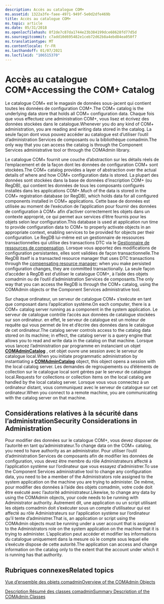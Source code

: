 ```yaml
---
description: Accès au catalogue COM+
ms.assetid: 1322a3fe-faee-4971-949f-5e0d2dfe469b
title: Accès au catalogue COM+
ms.topic: article
ms.date: 05/31/2018
ms.openlocfilehash: 8f2de7c87da1744e23b384199dce68628fd77d5d
ms.sourcegitcommit: c7add10d695482e1ceb72d62b8a4ebd84ea050f7
ms.translationtype: MT
ms.contentlocale: fr-FR
ms.lasthandoff: 01/07/2021
ms.locfileid: "106515370"
---
```

# <a name="accessing-the-com-catalog"></a><span data-ttu-id="3f4b1-103">Accès au catalogue COM+</span><span class="sxs-lookup"><span data-stu-id="3f4b1-103">Accessing the COM+ Catalog</span></span>

<span data-ttu-id="3f4b1-104">Le catalogue COM+ est le magasin de données sous-jacent qui contient toutes les données de configuration COM+.</span><span class="sxs-lookup"><span data-stu-id="3f4b1-104">The COM+ catalog is the underlying data store that holds all COM+ configuration data.</span></span> <span data-ttu-id="3f4b1-105">Chaque fois que vous effectuez une administration COM+, vous lisez et écrivez des données stockées dans le catalogue.</span><span class="sxs-lookup"><span data-stu-id="3f4b1-105">Whenever you do any kind of COM+ administration, you are reading and writing data stored in the catalog.</span></span> <span data-ttu-id="3f4b1-106">La seule façon dont vous pouvez accéder au catalogue est d’utiliser l’outil d’administration Services de composants ou la bibliothèque comadmin.</span><span class="sxs-lookup"><span data-stu-id="3f4b1-106">The only way that you can access the catalog is through the Component Services administrative tool or through the COMAdmin library.</span></span>

<span data-ttu-id="3f4b1-107">Le catalogue COM+ fournit une couche d’abstraction sur les détails réels de l’emplacement et de la façon dont les données de configuration COM+ sont stockées.</span><span class="sxs-lookup"><span data-stu-id="3f4b1-107">The COM+ catalog provides a layer of abstraction over the actual details of where and how COM+ configuration data is stored.</span></span> <span data-ttu-id="3f4b1-108">La plupart des données sont stockées dans la base de données d’inscription COM+ (ou RegDB), qui contient les données de tous les composants configurés installés dans les applications COM+.</span><span class="sxs-lookup"><span data-stu-id="3f4b1-108">Much of the data is stored in the COM+ registration database (or RegDB), which holds data for all configured components installed in COM+ applications.</span></span> <span data-ttu-id="3f4b1-109">Cette base de données est utilisée au moment de l’exécution de l’application pour fournir des données de configuration à COM+ afin d’activer correctement les objets dans un contexte approprié, ce qui permet aux services d’être fournis pour les objets selon leur configuration.</span><span class="sxs-lookup"><span data-stu-id="3f4b1-109">This database is used at application run time to provide configuration data to COM+ to properly activate objects in an appropriate context, enabling services to be provided for objects per their configuration.</span></span> <span data-ttu-id="3f4b1-110">Le RegDB lui-même est un gestionnaire de ressources transactionnelles qui utilise des transactions DTC via le [Gestionnaire de ressources de compensation](com--compensating-resource-manager.md). Lorsque vous apportez des modifications de configuration persistantes, elles sont validées de façon transactionnelle.</span><span class="sxs-lookup"><span data-stu-id="3f4b1-110">The RegDB itself is a transacted resource manager that uses DTC transactions through the [compensating resource manager](com--compensating-resource-manager.md); when you make persisted configuration changes, they are committed transactionally.</span></span> <span data-ttu-id="3f4b1-111">La seule façon d’accéder à RegDB est d’utiliser le catalogue COM+, à l’aide des objets comadmin ou de l’outil d’administration Services de composants.</span><span class="sxs-lookup"><span data-stu-id="3f4b1-111">The only way that you can access the RegDB is through the COM+ catalog, using the COMAdmin objects or the Component Services administrative tool.</span></span>

<span data-ttu-id="3f4b1-112">Sur chaque ordinateur, un serveur de catalogue COM+ s’exécute en tant que composant dans l’application système.</span><span class="sxs-lookup"><span data-stu-id="3f4b1-112">On each computer, there is a COM+ catalog server running as a component in the system application.</span></span> <span data-ttu-id="3f4b1-113">Le serveur de catalogue contrôle l’accès aux données de catalogue stockées sur son ordinateur. en effet, le serveur de catalogue est un moteur de requête qui vous permet de lire et d’écrire des données dans le catalogue de cet ordinateur.</span><span class="sxs-lookup"><span data-stu-id="3f4b1-113">The catalog server controls access to the catalog data stored on its machine; in effect, the catalog server is a query engine that allows you to read and write data in the catalog on that machine.</span></span> <span data-ttu-id="3f4b1-114">Lorsque vous lancez l’administration par programme en instanciant un objet [**COMAdminCatalog**](comadmincatalog.md) , cet objet ouvre une session avec le serveur de catalogue local.</span><span class="sxs-lookup"><span data-stu-id="3f4b1-114">When you initiate programmatic administration by instantiating a [**COMAdminCatalog**](comadmincatalog.md) object, this object opens a session with the local catalog server.</span></span> <span data-ttu-id="3f4b1-115">Les demandes de regroupements ou d’éléments de collection sur le catalogue local sont gérées par le serveur de catalogue local.</span><span class="sxs-lookup"><span data-stu-id="3f4b1-115">Requests for collections or collection items on the local catalog are handled by the local catalog server.</span></span> <span data-ttu-id="3f4b1-116">Lorsque vous vous connectez à un ordinateur distant, vous communiquez avec le serveur de catalogue sur cet ordinateur.</span><span class="sxs-lookup"><span data-stu-id="3f4b1-116">When you connect to a remote machine, you are communicating with the catalog server on that machine.</span></span>

## <a name="security-considerations-in-administration"></a><span data-ttu-id="3f4b1-117">Considérations relatives à la sécurité dans l’administration</span><span class="sxs-lookup"><span data-stu-id="3f4b1-117">Security Considerations in Administration</span></span>

<span data-ttu-id="3f4b1-118">Pour modifier des données sur le catalogue COM+, vous devez disposer de l’autorité en tant qu’administrateur.</span><span class="sxs-lookup"><span data-stu-id="3f4b1-118">To change data on the COM+ catalog, you need to have authority as an administrator.</span></span> <span data-ttu-id="3f4b1-119">Pour utiliser l’outil d’administration Services de composants afin de modifier les données de configuration, vous devez être membre du rôle Administrateurs affecté à l’application système sur l’ordinateur que vous essayez d’administrer.</span><span class="sxs-lookup"><span data-stu-id="3f4b1-119">To use the Component Services administrative tool to change any configuration data, you need to be a member of the Administrators role assigned to the system application on the machine you are trying to administer.</span></span> <span data-ttu-id="3f4b1-120">De même, pour modifier des données à l’aide des objets comadmin, votre code doit être exécuté avec l’autorité administrateur.</span><span class="sxs-lookup"><span data-stu-id="3f4b1-120">Likewise, to change any data by using the COMAdmin objects, your code needs to be running with Administrator authority.</span></span> <span data-ttu-id="3f4b1-121">Autrement dit, une application ou un script utilisant les objets comadmin doit s’exécuter sous un compte d’utilisateur qui est affecté au rôle Administrateurs sur l’application système sur l’ordinateur qu’il tente d’administrer.</span><span class="sxs-lookup"><span data-stu-id="3f4b1-121">That is, an application or script using the COMAdmin objects must be running under a user account that is assigned to the Administrators role on the system application on the machine that it is trying to administer.</span></span> <span data-ttu-id="3f4b1-122">L’application peut accéder et modifier les informations du catalogue uniquement dans la mesure où le compte sous lequel elle s’exécute dispose de cette autorité.</span><span class="sxs-lookup"><span data-stu-id="3f4b1-122">The application can access and change information on the catalog only to the extent that the account under which it is running has that authority.</span></span>

## <a name="related-topics"></a><span data-ttu-id="3f4b1-123">Rubriques connexes</span><span class="sxs-lookup"><span data-stu-id="3f4b1-123">Related topics</span></span>

<dl> <dt>

[<span data-ttu-id="3f4b1-124">Vue d’ensemble des objets comadmin</span><span class="sxs-lookup"><span data-stu-id="3f4b1-124">Overview of the COMAdmin Objects</span></span>](overview-of-the-comadmin-objects.md)
</dt> <dt>

[<span data-ttu-id="3f4b1-125">Description Résumé des classes comadmin</span><span class="sxs-lookup"><span data-stu-id="3f4b1-125">Summary Description of the COMAdmin Classes</span></span>](summary-description-of-the-comadmin-classes.md)
</dt> </dl>

 

 



